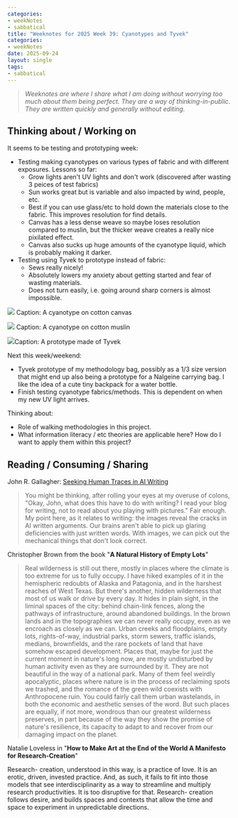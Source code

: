 ```yaml
---
categories:
- weekNotes
- sabbatical
title: "Weeknotes for 2025 Week 39: Cyanotypes and Tyvek"
categories:
- weekNotes
date: 2025-09-24
layout: single
tags:
- sabbatical
---
```


> *Weeknotes are where I share what I am doing without worrying too much about them being perfect. They are a way of thinking-in-public. They are written quickly and generally without editing.*

## Thinking about / Working on

It seems to be testing and prototyping week:

- Testing making cyanotypes on various types of fabric and with different exposures. Lessons so far:
  - Grow lights aren't UV lights and don't work (discovered after wasting 3 peices of test fabrics)
  - Sun works great but is variable and also impacted by wind, people, etc.
  - Best if you can use glass/etc to hold down the materials close to the fabric. This improves resolution for find details.
  - Canvas has a less dense weave so maybe loses resolution compared to muslin, but the thicker weave creates a really nice pixilated effect.
  - Canvas also sucks up huge amounts of the cyanotype liquid, which is probably making it darker.
- Testing using Tyvek to prototype instead of fabric:
  - Sews really nicely!
  - Absolutely lowers my anxiety about getting started and fear of wasting materials.
  - Does not turn easily, i.e. going around sharp corners is almost impossible.

![](/assets/images/Weeknotes_for_2025_Week_39-1758723972804.webp)
Caption: A cyanotype on cotton canvas

![](/assets/images/Weeknotes_for_2025_Week_39-1758723924453.webp)
Caption: A cyanotype on cotton muslin

![](/assets/images/Weeknotes_for_2025_Week_39-1758724317493.webp)Caption: A prototype made of Tyvek

Next this week/weekend:
- Tyvek prototype of my methodology bag, possibly as a 1/3 size version that might end up also being a prototype for a Nalgeine carrying bag. I like the idea of a cute tiny backpack for a water bottle.
- Finish testing cyanotype fabrics/methods. This is dependent on when my new UV light arrives.

Thinking about:
- Role of walking methodologies in this project.
- What information literacy / etc theories are applicable here? How do I want to apply them within this project?

## Reading / Consuming / Sharing

John R. Gallagher: [Seeking Human Traces in AI Writing](https://meresophistry.substack.com/p/seeking-human-traces-in-ai-writing)

> You might be thinking, after rolling your eyes at my overuse of colons, "Okay, John, what does this have to do with writing? I read your blog for writing, not to read about you playing with pictures." Fair enough. My point here, as it relates to writing: the images reveal the cracks in AI written arguments. Our brains aren't able to pick up glaring deficiencies with just written words. With images, we can pick out the mechanical things that don't look correct.

Christopher Brown from the book "**A Natural History of Empty Lots**"

> Real wilderness is still out there, mostly in places where the climate is too extreme for us to fully occupy. I have hiked examples of it in the hemispheric redoubts of Alaska and Patagonia, and in the harshest reaches of West Texas. But there's another, hidden wilderness that most of us walk or drive by every day. It hides in plain sight, in the liminal spaces of the city: behind chain-link fences, along the pathways of infrastructure, around abandoned buildings. In the brown lands and in the topographies we can never really occupy, even as we encroach as closely as we can. Urban creeks and floodplains, empty lots, rights-of-way, industrial parks, storm sewers, traffic islands, medians, brownfields, and the rare pockets of land that have somehow escaped development. Places that, maybe for just the current moment in nature's long now, are mostly undisturbed by human activity even as they are surrounded by it. They are not beautiful in the way of a national park. Many of them feel weirdly apocalyptic, places where nature is in the process of reclaiming spots we trashed, and the romance of the green wild coexists with Anthropocene ruin. You could fairly call them urban wastelands, in both the economic and aesthetic senses of the word. But such places are equally, if not more, wondrous than our greatest wilderness preserves, in part because of the way they show the promise of nature's resilience, its capacity to adapt to and recover from our damaging impact on the planet.

Natalie Loveless in "**How to Make Art at the End of the World A Manifesto for Research-Creation**"

Research- creation, understood in this way, is a practice of love. It is an erotic, driven, invested practice. And, as such, it fails to fit into those models that see interdisciplinarity as a way to streamline and multiply research productivities. It is too disruptive for that. Research- creation follows desire, and builds spaces and contexts that allow the time and space to experiment in unpredictable directions.
